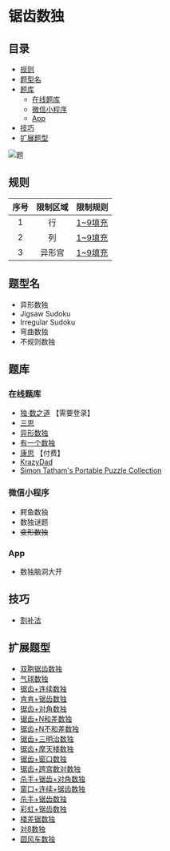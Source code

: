 # 锯齿数独
<!-- START doctoc generated TOC please keep comment here to allow auto update -->
<!-- DON'T EDIT THIS SECTION, INSTEAD RE-RUN doctoc TO UPDATE -->
## 目录

- [规则](#%E8%A7%84%E5%88%99)
- [题型名](#%E9%A2%98%E5%9E%8B%E5%90%8D)
- [题库](#%E9%A2%98%E5%BA%93)
  - [在线题库](#%E5%9C%A8%E7%BA%BF%E9%A2%98%E5%BA%93)
  - [微信小程序](#%E5%BE%AE%E4%BF%A1%E5%B0%8F%E7%A8%8B%E5%BA%8F)
  - [App](#app)
- [技巧](#%E6%8A%80%E5%B7%A7)
- [扩展题型](#%E6%89%A9%E5%B1%95%E9%A2%98%E5%9E%8B)

<!-- END doctoc generated TOC please keep comment here to allow auto update -->

![题](https://www.conceptispuzzles.com/zh/picture/11/1356.gif)

## 规则

| 序号  | 限制区域 | 限制规则    |
|:---:|:----:|:--------|
|  1  |  行   | [1~9填充] |
|  2  |  列   | [1~9填充] |
|  3  | 异形宫  | [1~9填充] |

## 题型名

- 异形数独
- Jigsaw Sudoku
- Irregular Sudoku
- 弯曲数独
- 不规则数独

## 题库

### 在线题库

- [独·数之道](http://www.sudokufans.org.cn/lx/game.index.php?type=jch) 【需要登录】
- [三思](https://www.12634.com/sudoku/jigsaw-sudoku/level5)
- [异形数独](https://cn.puzzle-jigsaw-sudoku.com/?size=8)
- [有一个数独](https://shudu.one/jigsaw-sudoku.php)
- [康思](https://www.conceptispuzzles.com/zh/index.aspx?uri=puzzle/sudoku) 【付费】
- [KrazyDad](https://krazydad.com/play/jigsaw/)
- [Simon Tatham's Portable Puzzle Collection](https://www.chiark.greenend.org.uk/~sgtatham/puzzles/js/solo.html)

### 微信小程序

- 鳄鱼数独
- 数独谜题
- ~~变形数独~~

### App

- 数独脑洞大开

## 技巧

- [割补法](https://www.bilibili.com/read/cv10002304)

## 扩展题型

- [双胞锯齿数独](双胞锯齿数独.md)
- [气球数独](气球数独.md)
- [锯齿+连续数独](../混合类/锯齿+连续数独.md)
- [肯肯+锯齿数独](../混合类/肯肯+锯齿数独.md)
- [锯齿+对角数独](../混合类/锯齿+对角数独.md)
- [锯齿+N和差数独](../混合类/锯齿+N和差数独.md)
- [锯齿+N不和差数独](../混合类/锯齿+N不和差数独.md)
- [锯齿+三明治数独](../混合类/锯齿+三明治数独.md)
- [锯齿+摩天楼数独](../混合类/锯齿+摩天楼数独.md)
- [锯齿+窗口数独](../混合类/锯齿+窗口数独.md)
- [锯齿+跨宫数对数独](../混合类/锯齿+跨宫数对数独.md)
- [杀手+锯齿+对角数独](../混合类/杀手+锯齿+对角数独.md)
- [窗口+连续+锯齿数独](../混合类/窗口+连续+锯齿数独.md)
- [杀手+锯齿数独](../混合类/杀手+锯齿数独.md)
- [彩虹+锯齿数独](../混合类/彩虹+锯齿数独.md)
- [楼差锯数独](../混合类/楼差锯数独.md)
- [对8数独](../混合类/对8数独.md)
- [圆风车数独](../../风车/圆风车数独.md)

[1~9填充]: ../../../rules.md#1to9填充

